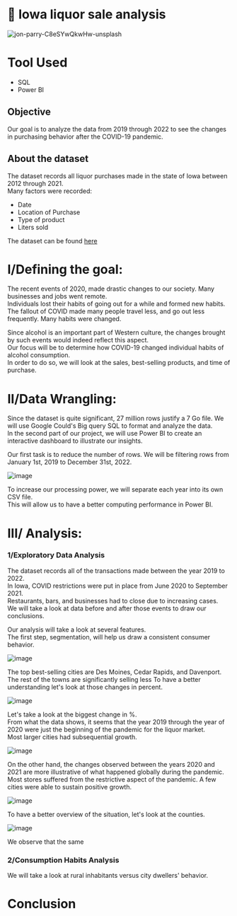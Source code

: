 # 🍻 Iowa liquor sale analysis

![jon-parry-C8eSYwQkwHw-unsplash](https://github.com/Bruc3U/Iowa_liquor_sale_analysis/assets/142362478/c685fed2-641a-42b4-a3a4-8c66bc01c25f)



# Tool Used
- SQL
- Power BI

## Objective

Our goal is to analyze the data from 2019 through 2022 to see the changes in purchasing behavior after the COVID-19 pandemic. 


## About the dataset

The dataset records all liquor purchases made in the state of Iowa between 2012 through 2021.<br>
Many factors were recorded:

- Date
- Location of Purchase
- Type of product
- Liters sold

The dataset can be found [here](https://data.iowa.gov/Sales-Distribution/Iowa-Liquor-Sales/m3tr-qhgy)

# I/Defining the goal:

The recent events of 2020, made drastic changes to our society. Many businesses and jobs went remote. <br>
Individuals lost their habits of going out for a while and formed new habits.<br>
The fallout of COVID made many people travel less, and go out less frequently. Many habits were changed. 

Since alcohol is an important part of Western culture, the changes brought by such events would indeed reflect this aspect.<br>
Our focus will be to determine how COVID-19 changed individual habits of alcohol consumption.<br>
In order to do so, we will look at the sales, best-selling products, and time of purchase. 

# II/Data Wrangling: 

Since the dataset is quite significant, 27 million rows justify a 7 Go file. We will use Google Could's Big query SQL to format and analyze the data.<br>
In the second part of our project, we will use Power BI to create an interactive dashboard to illustrate our insights.

Our first task is to reduce the number of rows. We will be filtering rows from January 1st, 2019 to December 31st, 2022. <br>

![image](https://github.com/Bruc3U/Iowa_liquor_sale_analysis/assets/142362478/878464bb-482b-4306-9e28-dcb00d7c5b5c)

To increase our processing power, we will separate each year into its own CSV file.<br>
This will allow us to have a better computing performance in Power BI.  

# III/ Analysis:
### 1/Exploratory Data Analysis

The dataset records all of the transactions made between the year 2019 to 2022.<br>
In Iowa, COVID restrictions were put in place from June 2020 to September 2021.<br>
Restaurants, bars, and businesses had to close due to increasing cases.<br>
We will take a look at data before and after those events to draw our conclusions.<br>

Our analysis will take a look at several features.<br>
The first step, segmentation, will help us draw a consistent consumer behavior.<br>

![image](https://github.com/Bruc3U/Iowa_liquor_sale_analysis/assets/142362478/96f09aa6-efe1-4161-a14d-e3da09ab49c1)

The top best-selling cities are Des Moines, Cedar Rapids, and Davenport. The rest of the towns are significantly selling less 
To have a better understanding let's look at those changes in percent.

![image](https://github.com/Bruc3U/Iowa_liquor_sale_analysis/assets/142362478/cbaa28d6-97c0-4df8-88e1-9ff98496ed0e)


Let's take a look at the biggest change in %. <br>
From what the data shows, it seems that the year 2019 through the year of 2020 were just the beginning of the pandemic for the liquor market.<br>
Most larger cities had subsequential growth.  

![image](https://github.com/Bruc3U/Iowa_liquor_sale_analysis/assets/142362478/618c5b37-9f69-48af-ac7f-d38208779429)

On the other hand, the changes observed between the years 2020 and 2021 are more illustrative of what happened globally during the pandemic.<br>
Most stores suffered from the restrictive aspect of the pandemic. A few cities were able to sustain positive growth.<br>

![image](https://github.com/Bruc3U/Iowa_liquor_sale_analysis/assets/142362478/4365929f-291a-4ffd-b444-26c46c991fee)

To have a better overview of the situation, let's look at the counties.

![image](https://github.com/Bruc3U/Iowa_liquor_sale_analysis/assets/142362478/67029079-47a2-4fac-9805-f1ecbff5938e)

We observe that the same 



### 2/Consumption Habits Analysis




We will take a look at rural inhabitants versus city dwellers' behavior. 


# Conclusion

